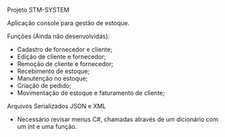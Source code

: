 Projeto STM-SYSTEM

Aplicação console para gestão de estoque.

Funções (Ainda não desenvolvidas):
- Cadastro de fornecedor e cliente;
- Edição de cliente e fornecedor;
- Remoção de cliente e fornecedor;
- Recebimento de estoque;
- Manutenção no estoque;
- Criação de pedido;
- Movimentação de estoque e faturamento de cliente;

Arquivos Serializados JSON e XML


- Necessário revisar menus C#, chamadas através de um dicionário com um int e uma função.
